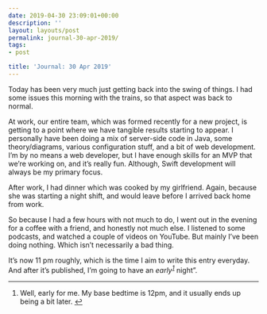 ```yaml
---
date: 2019-04-30 23:09:01+00:00
description: ''
layout: layouts/post
permalink: journal-30-apr-2019/
tags:
- post

title: 'Journal: 30 Apr 2019'
---
```


<p>Today has been very much just getting back into the swing of things. I had some issues this morning with the trains, so that aspect was back to normal.</p>
<p>At work, our entire team, which was formed recently for a new project, is getting to a point where we have tangible results starting to appear. I personally have been doing a mix of server-side code in Java, some theory/diagrams, various configuration stuff, and a bit of web development. I’m by no means a web developer, but I have enough skills for an MVP that we’re working on, and it’s really fun. Although, Swift development will always be my primary focus.</p>
<p>After work, I had dinner which was cooked by my girlfriend. Again, because she was starting a night shift, and would leave before I arrived back home from work.</p>
<p>So because I had a few hours with not much to do, I went out in the evening for a coffee with a friend, and honestly not much else. I listened to some podcasts, and watched a couple of videos on YouTube. But mainly I’ve been doing nothing. Which isn’t necessarily a bad thing.</p>
<p>It’s now 11 pm roughly, which is the time I aim to write this entry everyday. And after it’s published, I’m going to have an <em>early<sup><a href="#fn1-12950" id="fnr1-12950" title="see footnote" class="footnote">1</a></sup></em> night&#8221;.</p>
<div class="footnotes">
<hr>
<ol>
<li id="fn1-12950">
Well, early for me. My base bedtime is 12pm, and it usually ends up being a bit later. <a href="#fnr1-12950" title="return to article" class="reversefootnote">↩︎</a></li>
</ol>
</div>
